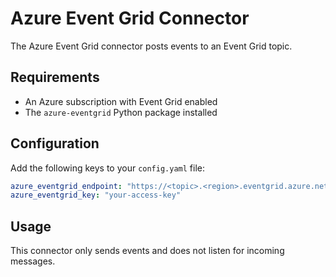 # Azure Event Grid Connector

The Azure Event Grid connector posts events to an Event Grid topic.

## Requirements

- An Azure subscription with Event Grid enabled
- The `azure-eventgrid` Python package installed

## Configuration

Add the following keys to your `config.yaml` file:

```yaml
azure_eventgrid_endpoint: "https://<topic>.<region>.eventgrid.azure.net/api/events"
azure_eventgrid_key: "your-access-key"
```

## Usage

This connector only sends events and does not listen for incoming messages.
